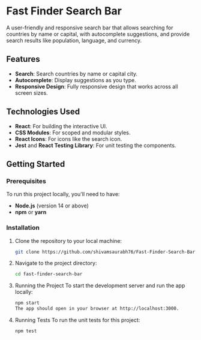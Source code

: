 # Fast Finder Search Bar

A user-friendly and responsive search bar that allows searching for countries by name or capital, with autocomplete suggestions, and provide search results like population, language, and currency.

## Features

- **Search**: Search countries by name or capital city.
- **Autocomplete**: Display suggestions as you type.
- **Responsive Design**: Fully responsive design that works across all screen sizes.

## Technologies Used

- **React**: For building the interactive UI.
- **CSS Modules**: For scoped and modular styles.
- **React Icons**: For icons like the search icon.
- **Jest** and **React Testing Library**: For unit testing the components.

## Getting Started

### Prerequisites

To run this project locally, you'll need to have:

- **Node.js** (version 14 or above)
- **npm** or **yarn**

### Installation

1. Clone the repository to your local machine:
   ```bash
   git clone https://github.com/shivamsaurabh76/Fast-Finder-Search-Bar.git

2. Navigate to the project directory:
   ```bash
   cd fast-finder-search-bar

3. Running the Project
   To start the development server and run the app locally:
   ```bash
   npm start
   The app should open in your browser at http://localhost:3000.

4. Running Tests
   To run the unit tests for this project:
   ```bash
   npm test
